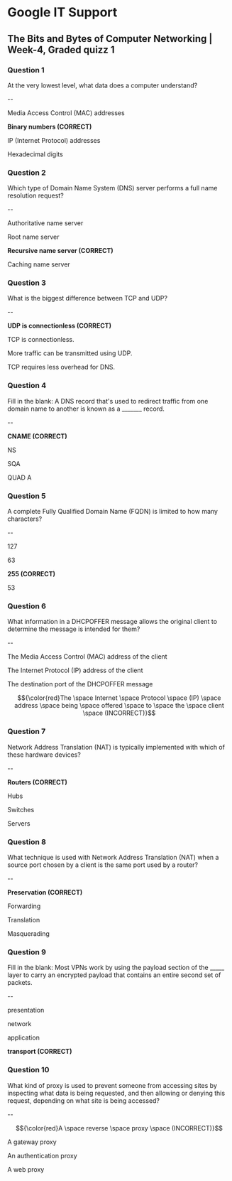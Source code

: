 #  Google IT Support 

## The Bits and Bytes of Computer Networking | Week-4, Graded quizz 1

### Question 1

At the very lowest level, what data does a computer understand?

--
               
Media Access Control (MAC) addresses 

**Binary numbers (CORRECT)**
                  
IP (Internet Protocol) addresses

Hexadecimal digits



### Question 2

Which type of Domain Name System (DNS) server performs a full name resolution request?

--

Authoritative name server

Root name server

**Recursive name server (CORRECT)**

Caching name server



### Question 3

What is the biggest difference between TCP and UDP?

--

**UDP is connectionless (CORRECT)**

TCP is connectionless.

More traffic can be transmitted using UDP.

TCP requires less overhead for DNS.



### Question 4

Fill in the blank: A DNS record that's used to redirect traffic from one domain name to another is known as a _______ record.  

--

**CNAME (CORRECT)**

NS

SQA

QUAD A



### Question 5

A complete Fully Qualified Domain Name (FQDN) is limited to how many characters?

--

127

63

**255 (CORRECT)**

53



### Question 6

What information in a DHCPOFFER message allows the original client to determine the message is intended for them?

--

The Media Access Control (MAC) address of the client

The Internet Protocol (IP) address of the client

The destination port of the DHCPOFFER message

$${\color{red}The \space Internet \space Protocol \space (IP) \space address \space being \space offered \space to \space the \space client \space (INCORRECT)}$$



### Question 7

Network Address Translation (NAT) is typically implemented with which of these hardware devices? 

--
     
**Routers (CORRECT)**

Hubs

Switches

Servers



### Question 8

What technique is used with Network Address Translation (NAT) when a source port chosen by a client is the same port used by a router?

--
 
**Preservation (CORRECT)**

Forwarding

Translation

Masquerading



### Question 9

Fill in the blank: Most VPNs work by using the payload section of the _____ layer to carry an encrypted payload that contains an entire second set of packets.

--
 
presentation

network

application

**transport (CORRECT)**



### Question 10

What kind of proxy is used to prevent someone from accessing sites by inspecting what data is being requested, and then allowing or denying this request, depending on what site is being accessed?

--

$${\color{red}A \space reverse \space proxy \space (INCORRECT)}$$

A gateway proxy

An authentication proxy

A web proxy